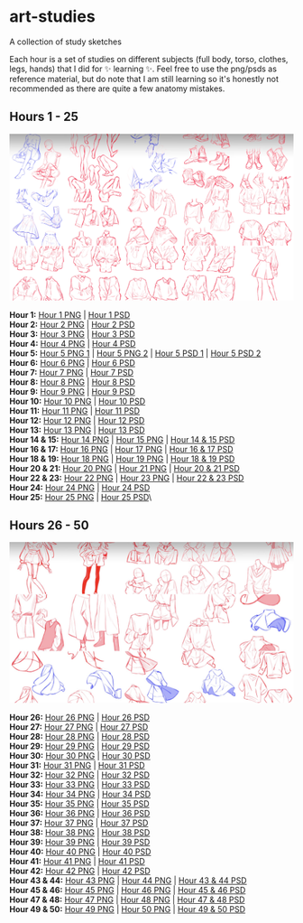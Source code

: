 # art-studies
A collection of study sketches

Each hour is a set of studies on different subjects (full body, torso, clothes, legs, hands) that I did for ✨ learning ✨. Feel free to use the png/psds as reference material, but do note that I am still learning so it's honestly not recommended as there are quite a few anatomy mistakes.

## Hours 1 - 25
![Collage of Hours 1 through 25](https://github.com/cindpear/art-studies/blob/main/hour-1-25.jpg)

**Hour 1:** [Hour 1 PNG](https://github.com/cindpear/art-studies/blob/main/IMG_2957.png) | [Hour 1 PSD](https://github.com/cindpear/art-studies/blob/main/Hour_1.psd)\
**Hour 2:** [Hour 2 PNG](https://github.com/cindpear/art-studies/blob/main/IMG_2966.png) | [Hour 2 PSD](https://github.com/cindpear/art-studies/blob/main/Hour_2.psd)\
**Hour 3:** [Hour 3 PNG](https://github.com/cindpear/art-studies/blob/main/IMG_2971.png) | [Hour 3 PSD](https://github.com/cindpear/art-studies/blob/main/Hour_3.psd)\
**Hour 4:** [Hour 4 PNG](https://github.com/cindpear/art-studies/blob/main/IMG_2984.png) | [Hour 4 PSD](https://github.com/cindpear/art-studies/blob/main/Hour_4.psd)\
**Hour 5:** [Hour 5 PNG 1](https://github.com/cindpear/art-studies/blob/main/IMG_2991.png) | [Hour 5 PNG 2](https://github.com/cindpear/art-studies/blob/main/IMG_2992.png) | [Hour 5 PSD 1](https://github.com/cindpear/art-studies/blob/main/Hour_5-1.psd) | [Hour 5 PSD 2](https://github.com/cindpear/art-studies/blob/main/Hour_5-2.psd)\
**Hour 6:** [Hour 6 PNG](https://github.com/cindpear/art-studies/blob/main/IMG_3004.png) | [Hour 6 PSD](https://github.com/cindpear/art-studies/blob/main/Hour_6.psd)\
**Hour 7:** [Hour 7 PNG](https://github.com/cindpear/art-studies/blob/main/IMG_3012.png) | [Hour 7 PSD](https://github.com/cindpear/art-studies/blob/main/Hour_7.psd)\
**Hour 8:** [Hour 8 PNG](https://github.com/cindpear/art-studies/blob/main/IMG_3022.png) | [Hour 8 PSD](https://github.com/cindpear/art-studies/blob/main/Hour_8.psd)\
**Hour 9:** [Hour 9 PNG](https://github.com/cindpear/art-studies/blob/main/IMG_3029.png) | [Hour 9 PSD](https://github.com/cindpear/art-studies/blob/main/Hour_9.psd)\
**Hour 10:** [Hour 10 PNG](https://github.com/cindpear/art-studies/blob/main/IMG_3042.png) | [Hour 10 PSD](https://github.com/cindpear/art-studies/blob/main/Hour_10.psd)\
**Hour 11:** [Hour 11 PNG](https://github.com/cindpear/art-studies/blob/main/IMG_3044.png) | [Hour 11 PSD](https://github.com/cindpear/art-studies/blob/main/Hour_11.psd)\
**Hour 12:** [Hour 12 PNG](https://github.com/cindpear/art-studies/blob/main/IMG_3056.png) | [Hour 12 PSD](https://github.com/cindpear/art-studies/blob/main/Hour_12.psd)\
**Hour 13:** [Hour 13 PNG](https://github.com/cindpear/art-studies/blob/main/IMG_3061.png) | [Hour 13 PSD](https://github.com/cindpear/art-studies/blob/main/Hour_13.psd)\
**Hour 14 & 15:** [Hour 14 PNG](https://github.com/cindpear/art-studies/blob/main/IMG_3241.png) | [Hour 15 PNG](https://github.com/cindpear/art-studies/blob/main/hour-15.png) | [Hour 14 & 15 PSD](https://github.com/cindpear/art-studies/blob/main/Hour_14_%26_15.psd)\
**Hour 16 & 17:** [Hour 16 PNG](https://github.com/cindpear/art-studies/blob/main/IMG_3242.png) | [Hour 17 PNG](https://github.com/cindpear/art-studies/blob/main/IMG_3076.png) | [Hour 16 & 17 PSD](https://github.com/cindpear/art-studies/blob/main/Hour_16_%26_17.psd)\
**Hour 18 & 19:** [Hour 18 PNG](https://github.com/cindpear/art-studies/blob/main/hour-18.png) | [Hour 19 PNG](https://github.com/cindpear/art-studies/blob/main/hour-19.png) | [Hour 18 & 19 PSD](https://github.com/cindpear/art-studies/blob/main/Hour_18_%26_19.psd)\
**Hour 20 & 21:** [Hour 20 PNG](https://github.com/cindpear/art-studies/blob/main/hour-20.png) | [Hour 21 PNG](https://github.com/cindpear/art-studies/blob/main/hour-21.png) | [Hour 20 & 21 PSD](https://github.com/cindpear/art-studies/blob/main/Hour_20_%26_21.psd)\
**Hour 22 & 23:** [Hour 22 PNG](https://github.com/cindpear/art-studies/blob/main/hour-22.jpg) | [Hour 23 PNG](https://github.com/cindpear/art-studies/blob/main/hour-23.png) | [Hour 22 & 23 PSD](https://github.com/cindpear/art-studies/blob/main/Hour_22_%26_23.psd)\
**Hour 24:** [Hour 24 PNG](https://github.com/cindpear/art-studies/blob/main/hour-24.png) | [Hour 24 PSD](https://github.com/cindpear/art-studies/blob/main/Hour_24.psd)\
**Hour 25:** [Hour 25 PNG](https://github.com/cindpear/art-studies/blob/main/hour-25.png) | [Hour 25 PSD](https://github.com/cindpear/art-studies/blob/main/Hour_25.psd)\

## Hours 26 - 50
![Collage of Hours 26 through 50](https://github.com/cindpear/art-studies/blob/main/hour-26-50.jpg)

**Hour 26:** [Hour 26 PNG](https://github.com/cindpear/art-studies/blob/main/hour-26.png) | [Hour 26 PSD](https://github.com/cindpear/art-studies/blob/main/Hour_26.psd)\
**Hour 27:** [Hour 27 PNG](https://github.com/cindpear/art-studies/blob/main/hour-27.png) | [Hour 27 PSD](https://github.com/cindpear/art-studies/blob/main/Hour_27.psd)\
**Hour 28:** [Hour 28 PNG](https://github.com/cindpear/art-studies/blob/main/hour-28.png) | [Hour 28 PSD](https://github.com/cindpear/art-studies/blob/main/Hour_28.psd)\
**Hour 29:** [Hour 29 PNG](https://github.com/cindpear/art-studies/blob/main/hour-29.png) | [Hour 29 PSD](https://github.com/cindpear/art-studies/blob/main/Hour_29.psd)\
**Hour 30:** [Hour 30 PNG](https://github.com/cindpear/art-studies/blob/main/hour-30.png) | [Hour 30 PSD](https://github.com/cindpear/art-studies/blob/main/Hour_30.psd)\
**Hour 31:** [Hour 31 PNG](https://github.com/cindpear/art-studies/blob/main/hour-31.png) | [Hour 31 PSD](https://github.com/cindpear/art-studies/blob/main/Hour_31.psd)\
**Hour 32:** [Hour 32 PNG](https://github.com/cindpear/art-studies/blob/main/hour-32.png) | [Hour 32 PSD](https://github.com/cindpear/art-studies/blob/main/Hour_32.psd)\
**Hour 33:** [Hour 33 PNG](https://github.com/cindpear/art-studies/blob/main/hour-33.png) | [Hour 33 PSD](https://github.com/cindpear/art-studies/blob/main/Hour_33.psd)\
**Hour 34:** [Hour 34 PNG](https://github.com/cindpear/art-studies/blob/main/hour-34.png) | [Hour 34 PSD](https://github.com/cindpear/art-studies/blob/main/Hour_34.psd)\
**Hour 35:** [Hour 35 PNG](https://github.com/cindpear/art-studies/blob/main/hour-35.png) | [Hour 35 PSD](https://github.com/cindpear/art-studies/blob/main/Hour_35.psd)\
**Hour 36:** [Hour 36 PNG](https://github.com/cindpear/art-studies/blob/main/hour-36.png) | [Hour 36 PSD](https://github.com/cindpear/art-studies/blob/main/Hour_36.psd)\
**Hour 37:** [Hour 37 PNG](https://github.com/cindpear/art-studies/blob/main/hour-37.png) | [Hour 37 PSD](https://github.com/cindpear/art-studies/blob/main/Hour_37.psd)\
**Hour 38:** [Hour 38 PNG](https://github.com/cindpear/art-studies/blob/main/hour-38.png) | [Hour 38 PSD](https://github.com/cindpear/art-studies/blob/main/Hour_38.psd)\
**Hour 39:** [Hour 39 PNG](https://github.com/cindpear/art-studies/blob/main/hour-39.png) | [Hour 39 PSD](https://github.com/cindpear/art-studies/blob/main/Hour_39.psd)\
**Hour 40:** [Hour 40 PNG](https://github.com/cindpear/art-studies/blob/main/hour-40.png) | [Hour 40 PSD](https://github.com/cindpear/art-studies/blob/main/Hour_40.psd)\
**Hour 41:** [Hour 41 PNG](https://github.com/cindpear/art-studies/blob/main/hour-41.png) | [Hour 41 PSD](https://github.com/cindpear/art-studies/blob/main/Hour_41.psd)\
**Hour 42:** [Hour 42 PNG](https://github.com/cindpear/art-studies/blob/main/hour-42.png) | [Hour 42 PSD](https://github.com/cindpear/art-studies/blob/main/Hour_42.psd)\
**Hour 43 & 44:** [Hour 43 PNG](https://github.com/cindpear/art-studies/blob/main/hour-43.jpg) | [Hour 44 PNG](https://github.com/cindpear/art-studies/blob/main/hour-44.png) | [Hour 43 & 44 PSD](https://github.com/cindpear/art-studies/blob/main/Hour_43_%26_44.psd)\
**Hour 45 & 46:** [Hour 45 PNG](https://github.com/cindpear/art-studies/blob/main/hour-45.png) | [Hour 46 PNG](https://github.com/cindpear/art-studies/blob/main/hour-46.png) | [Hour 45 & 46 PSD](https://github.com/cindpear/art-studies/blob/main/Hour_45_%26_46.psd)\
**Hour 47 & 48:** [Hour 47 PNG](https://github.com/cindpear/art-studies/blob/main/hour-47.png) | [Hour 48 PNG](https://github.com/cindpear/art-studies/blob/main/hour-48.png) | [Hour 47 & 48 PSD](https://github.com/cindpear/art-studies/blob/main/Hour_47_%26_48.psd)\
**Hour 49 & 50:** [Hour 49 PNG](https://github.com/cindpear/art-studies/blob/main/hour-49.png) | [Hour 50 PNG](https://github.com/cindpear/art-studies/blob/main/hour-50.png) | [Hour 49 & 50 PSD](https://github.com/cindpear/art-studies/blob/main/Hour_49_%26_50.psd)
